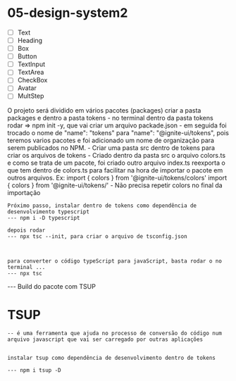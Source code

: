 # 05-design-system2
 
- [ ] Text
- [ ] Heading
- [ ] Box
- [ ] Button
- [ ] TextInput
- [ ] TextArea
- [ ] CheckBox
- [ ] Avatar
- [ ] MultStep

O projeto será dividido em vários pacotes (packages)
 criar a pasta packages e dentro a pasta tokens
    - no terminal dentro da pasta tokens rodar =>  npm init -y, que vai criar um arquivo packade.json
    - em seguida foi trocado o nome de "name": "tokens" para "name": "@ignite-ui/tokens", pois teremos varios pacotes e foi adicionado um nome de organização para serem publicados no NPM.
    - Criar uma pasta src dentro de tokens para criar os arquivos de tokens 
    - Criado dentro da pasta src o arquivo colors.ts e como se trata de um pacote, foi criado outro arquivo
    index.ts reexporta o que tem dentro de colors.ts para facilitar na hora de importar o pacote em outros arquivos.
    Ex: import { colors } from '@ignite-ui/tokens/colors'
        import { colors } from '@ignite-ui/tokens/'
        - Não precisa repetir colors no final da importação


    Próximo passo, instalar dentro de tokens como dependência de desenvolvimento typescript
    --- npm i -D typescript

    depois rodar 
    --- npx tsc --init, para criar o arquivo de tsconfig.json
    


    para converter o código typeScript para javaScript, basta rodar o no terminal ...
    --- npx tsc


--- Build do pacote com TSUP
# TSUP 
    -- é uma ferramenta que ajuda no processo de conversão do código num arquivo javascript que vai ser carregado por outras aplicações 
    

    instalar tsup como dependência de desenvolvimento dentro de tokens

    --- npm i tsup -D


